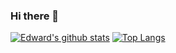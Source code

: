 ### Hi there 👋

[![Edward's github stats](https://github-readme-stats.vercel.app/api?username=edalvb&show_icons=true&theme=radical&count_private=true)](https://github.com/edalvb)
[![Top Langs](https://github-readme-stats.vercel.app/api/top-langs/?username=edalvb&layout=compact&theme=radical)](https://github.com/edalvb)
